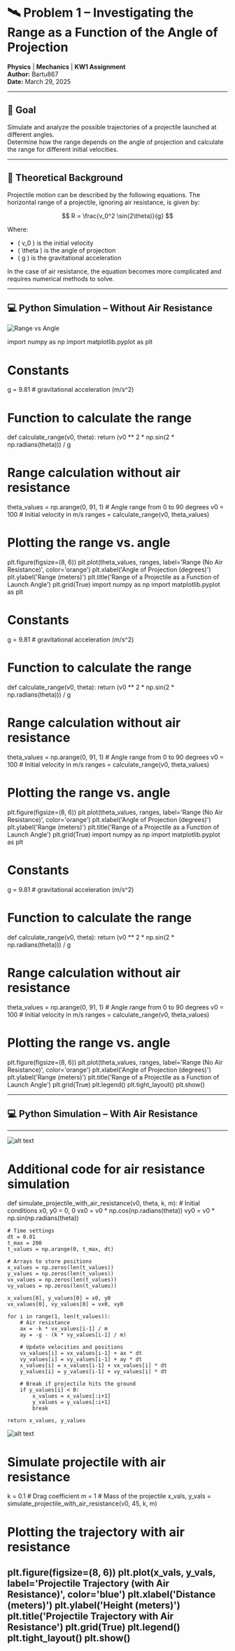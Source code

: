# 🛰️ Problem 1 – Investigating the Range as a Function of the Angle of Projection
**Physics** | **Mechanics** | **KW1 Assignment**  
**Author:** Bartu867  
**Date:** March 29, 2025  

---

## 🎯 Goal  
Simulate and analyze the possible trajectories of a projectile launched at different angles.  
Determine how the range depends on the angle of projection and calculate the range for different initial velocities.

---

## 📘 Theoretical Background  
Projectile motion can be described by the following equations. The horizontal range of a projectile, ignoring air resistance, is given by:

$$
R = \frac{v_0^2 \sin(2\theta)}{g}
$$

Where:  
- \( v_0 \) is the initial velocity  
- \( \theta \) is the angle of projection  
- \( g \) is the gravitational acceleration  

In the case of air resistance, the equation becomes more complicated and requires numerical methods to solve.

---

## 💻 Python Simulation – Without Air Resistance

![Range vs Angle](image.png)


import numpy as np
import matplotlib.pyplot as plt

# Constants
g = 9.81  # gravitational acceleration (m/s^2)

# Function to calculate the range
def calculate_range(v0, theta):
    return (v0 ** 2 * np.sin(2 * np.radians(theta))) / g

# Range calculation without air resistance
theta_values = np.arange(0, 91, 1)  # Angle range from 0 to 90 degrees
v0 = 100  # Initial velocity in m/s
ranges = calculate_range(v0, theta_values)

# Plotting the range vs. angle
plt.figure(figsize=(8, 6))
plt.plot(theta_values, ranges, label='Range (No Air Resistance)', color='orange')
plt.xlabel('Angle of Projection (degrees)')
plt.ylabel('Range (meters)')
plt.title('Range of a Projectile as a Function of Launch Angle')
plt.grid(True)
import numpy as np
import matplotlib.pyplot as plt

# Constants
g = 9.81  # gravitational acceleration (m/s^2)

# Function to calculate the range
def calculate_range(v0, theta):
    return (v0 ** 2 * np.sin(2 * np.radians(theta))) / g

# Range calculation without air resistance
theta_values = np.arange(0, 91, 1)  # Angle range from 0 to 90 degrees
v0 = 100  # Initial velocity in m/s
ranges = calculate_range(v0, theta_values)

# Plotting the range vs. angle
plt.figure(figsize=(8, 6))
plt.plot(theta_values, ranges, label='Range (No Air Resistance)', color='orange')
plt.xlabel('Angle of Projection (degrees)')
plt.ylabel('Range (meters)')
plt.title('Range of a Projectile as a Function of Launch Angle')
plt.grid(True)
import numpy as np
import matplotlib.pyplot as plt

# Constants
g = 9.81  # gravitational acceleration (m/s^2)

# Function to calculate the range
def calculate_range(v0, theta):
    return (v0 ** 2 * np.sin(2 * np.radians(theta))) / g

# Range calculation without air resistance
theta_values = np.arange(0, 91, 1)  # Angle range from 0 to 90 degrees
v0 = 100  # Initial velocity in m/s
ranges = calculate_range(v0, theta_values)

# Plotting the range vs. angle
plt.figure(figsize=(8, 6))
plt.plot(theta_values, ranges, label='Range (No Air Resistance)', color='orange')
plt.xlabel('Angle of Projection (degrees)')
plt.ylabel('Range (meters)')
plt.title('Range of a Projectile as a Function of Launch Angle')
plt.grid(True)
plt.legend()
plt.tight_layout()
plt.show()

---
## 💻 Python Simulation – With Air Resistance
---
![alt text](image-1.png)
# Additional code for air resistance simulation
def simulate_projectile_with_air_resistance(v0, theta, k, m):
    # Initial conditions
    x0, y0 = 0, 0
    vx0 = v0 * np.cos(np.radians(theta))
    vy0 = v0 * np.sin(np.radians(theta))

    # Time settings
    dt = 0.01
    t_max = 200
    t_values = np.arange(0, t_max, dt)

    # Arrays to store positions
    x_values = np.zeros(len(t_values))
    y_values = np.zeros(len(t_values))
    vx_values = np.zeros(len(t_values))
    vy_values = np.zeros(len(t_values))

    x_values[0], y_values[0] = x0, y0
    vx_values[0], vy_values[0] = vx0, vy0

    for i in range(1, len(t_values)):
        # Air resistance
        ax = -k * vx_values[i-1] / m
        ay = -g - (k * vy_values[i-1] / m)

        # Update velocities and positions
        vx_values[i] = vx_values[i-1] + ax * dt
        vy_values[i] = vy_values[i-1] + ay * dt
        x_values[i] = x_values[i-1] + vx_values[i] * dt
        y_values[i] = y_values[i-1] + vy_values[i] * dt

        # Break if projectile hits the ground
        if y_values[i] < 0:
            x_values = x_values[:i+1]
            y_values = y_values[:i+1]
            break

    return x_values, y_values
![alt text](image.png)
# Simulate projectile with air resistance
k = 0.1  # Drag coefficient
m = 1    # Mass of the projectile
x_vals, y_vals = simulate_projectile_with_air_resistance(v0, 45, k, m)

# Plotting the trajectory with air resistance
plt.figure(figsize=(8, 6))
plt.plot(x_vals, y_vals, label='Projectile Trajectory (with Air Resistance)', color='blue')
plt.xlabel('Distance (meters)')
plt.ylabel('Height (meters)')
plt.title('Projectile Trajectory with Air Resistance')
plt.grid(True)
plt.legend()
plt.tight_layout()
plt.show()
---